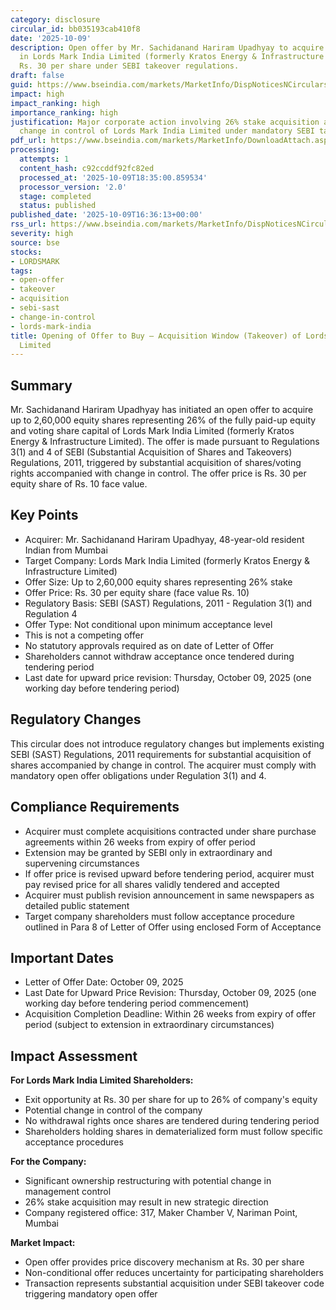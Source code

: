 ```yaml
---
category: disclosure
circular_id: bb035193cab410f8
date: '2025-10-09'
description: Open offer by Mr. Sachidanand Hariram Upadhyay to acquire up to 26% stake
  in Lords Mark India Limited (formerly Kratos Energy & Infrastructure Limited) at
  Rs. 30 per share under SEBI takeover regulations.
draft: false
guid: https://www.bseindia.com/markets/MarketInfo/DispNoticesNCirculars.aspx?Noticeid={9F253A99-3DC9-4CAA-9B10-294A157F1464}&noticeno=20251009-68&dt=10/09/2025&icount=68&totcount=72&flag=0
impact: high
impact_ranking: high
importance_ranking: high
justification: Major corporate action involving 26% stake acquisition and potential
  change in control of Lords Mark India Limited under mandatory SEBI takeover regulations
pdf_url: https://www.bseindia.com/markets/MarketInfo/DownloadAttach.aspx?id=20251009-68&attachedId=aee49ff7-ec01-4efa-874c-38bebd35196b
processing:
  attempts: 1
  content_hash: c92ccddf92fc82ed
  processed_at: '2025-10-09T18:35:00.859534'
  processor_version: '2.0'
  stage: completed
  status: published
published_date: '2025-10-09T16:36:13+00:00'
rss_url: https://www.bseindia.com/markets/MarketInfo/DispNoticesNCirculars.aspx?Noticeid={9F253A99-3DC9-4CAA-9B10-294A157F1464}&noticeno=20251009-68&dt=10/09/2025&icount=68&totcount=72&flag=0
severity: high
source: bse
stocks:
- LORDSMARK
tags:
- open-offer
- takeover
- acquisition
- sebi-sast
- change-in-control
- lords-mark-india
title: Opening of Offer to Buy – Acquisition Window (Takeover) of Lords Mark India
  Limited
---
```


## Summary

Mr. Sachidanand Hariram Upadhyay has initiated an open offer to acquire up to 2,60,000 equity shares representing 26% of the fully paid-up equity and voting share capital of Lords Mark India Limited (formerly Kratos Energy & Infrastructure Limited). The offer is made pursuant to Regulations 3(1) and 4 of SEBI (Substantial Acquisition of Shares and Takeovers) Regulations, 2011, triggered by substantial acquisition of shares/voting rights accompanied with change in control. The offer price is Rs. 30 per equity share of Rs. 10 face value.

## Key Points

- Acquirer: Mr. Sachidanand Hariram Upadhyay, 48-year-old resident Indian from Mumbai
- Target Company: Lords Mark India Limited (formerly Kratos Energy & Infrastructure Limited)
- Offer Size: Up to 2,60,000 equity shares representing 26% stake
- Offer Price: Rs. 30 per equity share (face value Rs. 10)
- Regulatory Basis: SEBI (SAST) Regulations, 2011 - Regulation 3(1) and Regulation 4
- Offer Type: Not conditional upon minimum acceptance level
- This is not a competing offer
- No statutory approvals required as on date of Letter of Offer
- Shareholders cannot withdraw acceptance once tendered during tendering period
- Last date for upward price revision: Thursday, October 09, 2025 (one working day before tendering period)

## Regulatory Changes

This circular does not introduce regulatory changes but implements existing SEBI (SAST) Regulations, 2011 requirements for substantial acquisition of shares accompanied by change in control. The acquirer must comply with mandatory open offer obligations under Regulation 3(1) and 4.

## Compliance Requirements

- Acquirer must complete acquisitions contracted under share purchase agreements within 26 weeks from expiry of offer period
- Extension may be granted by SEBI only in extraordinary and supervening circumstances
- If offer price is revised upward before tendering period, acquirer must pay revised price for all shares validly tendered and accepted
- Acquirer must publish revision announcement in same newspapers as detailed public statement
- Target company shareholders must follow acceptance procedure outlined in Para 8 of Letter of Offer using enclosed Form of Acceptance

## Important Dates

- Letter of Offer Date: October 09, 2025
- Last Date for Upward Price Revision: Thursday, October 09, 2025 (one working day before tendering period commencement)
- Acquisition Completion Deadline: Within 26 weeks from expiry of offer period (subject to extension in extraordinary circumstances)

## Impact Assessment

**For Lords Mark India Limited Shareholders:**
- Exit opportunity at Rs. 30 per share for up to 26% of company's equity
- Potential change in control of the company
- No withdrawal rights once shares are tendered during tendering period
- Shareholders holding shares in dematerialized form must follow specific acceptance procedures

**For the Company:**
- Significant ownership restructuring with potential change in management control
- 26% stake acquisition may result in new strategic direction
- Company registered office: 317, Maker Chamber V, Nariman Point, Mumbai

**Market Impact:**
- Open offer provides price discovery mechanism at Rs. 30 per share
- Non-conditional offer reduces uncertainty for participating shareholders
- Transaction represents substantial acquisition under SEBI takeover code triggering mandatory open offer